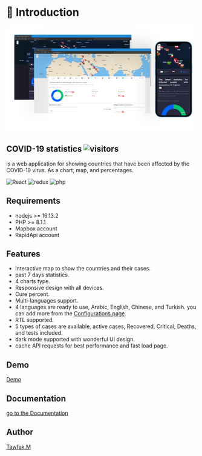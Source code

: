 # 👋 Introduction



![COVID19-cover.png](public/app-icons/COVID19-cover.png)


## **COVID-19 statistics** ![visitors](https://visitor-badge.glitch.me/badge?page_id=COVID-19-Statistics-app&left_color=#228ada&right_color=#1c1c27)

is a web application for showing countries that have been affected by the COVID-19 virus. As a chart, map, and percentages.

![React](https://img.shields.io/badge/React-20232A?style=for-the-badge&logo=react&logoColor=61DAFB)
![redux](https://img.shields.io/badge/Redux-593D88?style=for-the-badge&logo=redux&logoColor=white)
![php](https://img.shields.io/badge/PHP-777BB4?style=for-the-badge&logo=php&logoColor=white)

## Requirements <a href="#requirements" id="requirements"></a>

* nodejs >= 16.13.2
* PHP >= 8.1.1
* Mapbox account
* RapidApi account



## Features&#x20;

* interactive map to show the countries and their cases.
* past 7 days statistics.
* 4 charts type.
* Responsive design with all devices.
* Cure percent.
* Multi-languages support.
* 4 languages are ready to use, Arabic, English, Chinese, and Turkish. you can add more from the [Configurations page](https://covid-docs.tprojects.eu/configurations#adding-a-new-language).
* RTL supported.
* 5 types of cases are available, active cases, Recovered, Critical, Deaths, and tests included.
* dark mode supported with wonderful UI design.
* cache API requests for best performance and fast load page.

## Demo&#x20;
[Demo](https://covid.tprojects.eu)

## Documentation
[go to the Documentation ](https://covid-docs.tprojects.eu/)
## Author

[Tawfek.M](https://github.com/tawfek)
